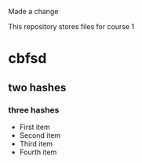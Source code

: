 
Made a change



This repository stores files for course 1

# cbfsd
## two hashes
### three hashes

- First item
- Second item
- Third item
- Fourth item


